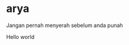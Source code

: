 # arya
Jangan pernah menyerah sebelum anda punah
<html>
  <head>
    <meta charset="utf-8">
    <meta name="viewport" content="width=device-width">
    <title>repl.it</title>
    <link href="style.css" rel="stylesheet" type="text/css" />
  </head>
  <body>
    Hello world
    <script src="script.js"></script>
  </body>
</html>
